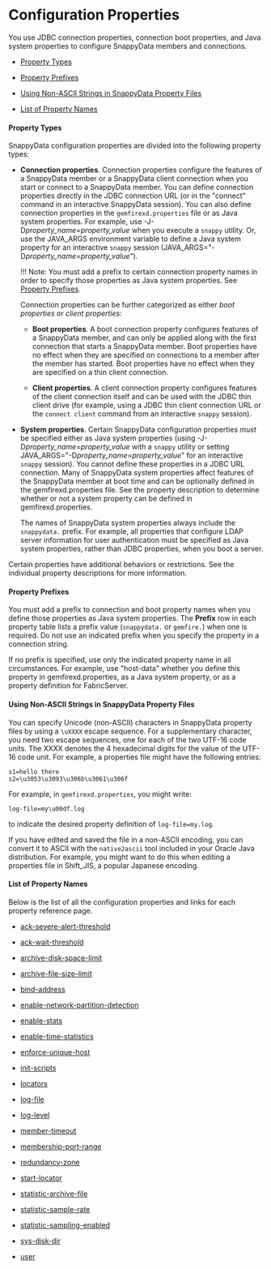 # Configuration Properties

You use JDBC connection properties, connection boot properties, and Java system properties to configure SnappyData members and connections.

* [Property Types](#property-types)

* [Property Prefixes](#property-prefixes)

* [Using Non-ASCII Strings in SnappyData Property Files](#non-ascii-strings)

* [List of Property Names](#property-names)


<a id="property-types"></a>
#### Property Types

SnappyData configuration properties are divided into the following property types:

-   **Connection properties**. Connection properties configure the features of a SnappyData member or a SnappyData client connection when you start or connect to a SnappyData member. You can define connection properties directly in the JDBC connection URL (or in the "connect" command in an interactive SnappyData session). You can also define connection properties in the `gemfirexd.properties` file or as Java system properties. For example, use -J-D*property_name*=*property_value* when you execute a `snappy` utility. Or, use the JAVA_ARGS environment variable to define a Java system property for an interactive `snappy` session (JAVA_ARGS="-D*property_name*=*property_value*"). 
   
	!!! Note:
		You must add a prefix to certain connection property names in order to specify those properties as Java system properties. See [Property Prefixes](#property-prefixes).

    Connection properties can be further categorized as either *boot properties* or *client properties*:

	-   **Boot properties**. A boot connection property configures features of a SnappyData member, and can only be applied along with the first connection that starts a SnappyData member. Boot properties have no effect when they are specified on connections to a member after the member has started. Boot properties have no effect when they are specified on a thin client connection.

	-   **Client properties**. A client connection property configures features of the client connection itself and can be used with the JDBC thin client drive (for example, using a JDBC thin client connection URL or the `connect client` command from an interactive `snappy` session).

-   **System properties**. Certain SnappyData configuration properties *must* be specified either as Java system properties (using -J-D*property_name*=*property_value* with a `snappy` utility or setting JAVA_ARGS="-D*property_name*=*property_value*" for an interactive `snappy` session). You cannot define these properties in a JDBC URL connection. Many of SnappyData system properties affect features of the SnappyData member at boot time and can be optionally defined in the gemfirexd.properties file. See the property description to determine whether or not a system property can be defined in gemfirexd.properties.

    The names of SnappyData system properties always include the `snappydata.` prefix. For example, all properties that configure LDAP server information for user authentication must be specified as Java system properties, rather than JDBC properties, when you boot a server.

Certain properties have additional behaviors or restrictions. See the individual property descriptions for more information.


<a id="property-prefixes"></a>
#### Property Prefixes

You must add a prefix to connection and boot property names when you define those properties as Java system properties. The **Prefix** row in each property table lists a prefix value (`snappydata.` or `gemfire.`) when one is required. Do not use an indicated prefix when you specify the property in a connection string.

If no prefix is specified, use only the indicated property name in all circumstances. For example, use "host-data" whether you define this property in gemfirexd.properties, as a Java system property, or as a property definition for FabricServer.

<a id="non-ascii-strings"></a>
#### Using Non-ASCII Strings in SnappyData Property Files

You can specify Unicode (non-ASCII) characters in SnappyData property files by using a `\uXXXX` escape sequence. For a supplementary character, you need two escape sequences, one for each of the two UTF-16 code units. The XXXX denotes the 4 hexadecimal digits for the value of the UTF-16 code unit. For example, a properties file might have the following entries:

``` pre
s1=hello there
s2=\u3053\u3093\u306b\u3061\u306f
```

For example, in `gemfirexd.properties`, you might write:

``` pre
log-file=my\u00df.log
```

to indicate the desired property definition of `log-file=my.log`.

If you have edited and saved the file in a non-ASCII encoding, you can convert it to ASCII with the `native2ascii` tool included in your Oracle Java distribution. For example, you might want to do this when editing a properties file in Shift_JIS, a popular Japanese encoding.

<a id="property-names"></a>
#### List of Property Names
Below is the list of all the configuration properties and links for each property reference page.

- [ack-severe-alert-threshold](ack-severe-alert-threshold.md)

- [ack-wait-threshold](ack-wait-threshold.md)

- [archive-disk-space-limit](archive-disk-space-limit.md)

- [archive-file-size-limit](archive-file-size-limit.md)

- [bind-address](bind-address.md)

- [enable-network-partition-detection](enable-network-partition-detection.md)

- [enable-stats](enable-stats.md)

- [enable-time-statistics](enable-time-statistics.md)

- [enforce-unique-host](enforce-unique-host.md)

- [init-scripts](init-scripts.md)

- [locators](locators.md)

- [log-file](log-file.md)

- [log-level](log-level.md)

- [member-timeout](member-timeout.md)

- [membership-port-range](membership-port-range.md)

- [redundancy-zone](redundancy-zone.md)

- [start-locator](start-locator.md)

- [statistic-archive-file](statistic-archive-file.md)

- [statistic-sample-rate](statistic-sample-rate.md)

- [statistic-sampling-enabled](statistic-sampling-enabled.md)

- [sys-disk-dir](sys-disk-dir.md)

- [user](user.md)
